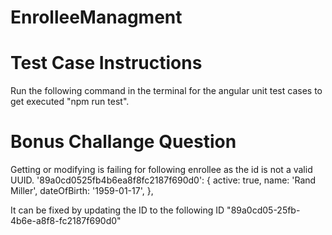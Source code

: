 # EnrolleeManagment


# Test Case Instructions
Run the following command in the terminal for the angular unit test cases to get executed "npm run test".

# Bonus Challange Question
Getting or modifying is failing for following enrollee as the id is not a valid UUID.
'89a0cd0525fb4b6ea8f8fc2187f690d0': {
    active: true,
    name: 'Rand Miller',
    dateOfBirth: '1959-01-17',
  },
  
 It can be fixed by updating the ID to the following ID "89a0cd05-25fb-4b6e-a8f8-fc2187f690d0"
